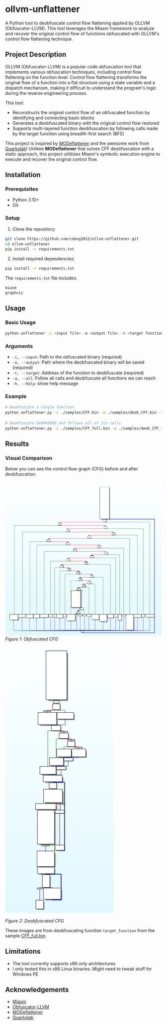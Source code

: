 # ollvm-unflattener

A Python tool to deobfuscate control flow flattening applied by OLLVM (Obfuscator-LLVM). This tool leverages the Miasm framework to analyze and recover the original control flow of functions obfuscated with OLLVM's control flow flattening technique.

## Project Description

OLLVM (Obfuscator-LLVM) is a popular code obfuscation tool that implements various obfuscation techniques, including control flow flattening on the function level. Control flow flattening transforms the original flow of a function into a flat structure using a state variable and a dispatch mechanism, making it difficult to understand the program's logic during the reverse engineering process.

This tool:
- Reconstructs the original control flow of an obfuscated function by identifying and connecting basic blocks
- Generates a deobfuscated binary with the original control flow restored
- Supports multi-layered function deobfuscation by following calls made by the target function using breadth-first search (BFS)

This project is inspired by [MODeflattener](https://github.com/mrT4ntr4/MODeflattener) and the awesome work from [Quarkslab](https://blog.quarkslab.com/deobfuscation-recovering-an-ollvm-protected-program.html)! Unlikee **MODeflattener** that solves CFF deobfuscation with a static approach, this project utilitizes Miasm's symbolic execution engine to execute and recover the original control flow. 

## Installation

### Prerequisites
- Python 3.10+
- Git

### Setup

1. Clone the repository:
```bash
git clone https://github.com/cdong1012/ollvm-unflattener.git
cd ollvm-unflattener
pip install -r requirements.txt

```

2. Install required dependencies:
```bash
pip install -r requirements.txt
```

The `requirements.txt` file includes:
```
miasm
graphviz
```

## Usage

### Basic Usage

```bash
python unflattener -i <input file> -o <output file> -t <target function addresss> -a
```

### Arguments

- `-i, --input`: Path to the obfuscated binary (required)
- `-o, --output`: Path where the deobfuscated binary will be saved (required)
- `-t, --target`: Address of the function to deobfuscate (required)
- `-a, --all`: Follow all calls and deobfuscate all functions we can reach
- `-h, --help`: show help message

### Example

```bash
# Deobfuscate a single function
python unflattener.py -i ./samples/CFF.bin -o ./samples/deob_CFF.bin -t 0x80491A0

# Deobfuscate 0x8049E00 and follows all of its calls
python unflattener.py -i ./samples/CFF_full.bin -o ./samples/deob_CFF_full.bin -t 0x8049E00 -a
```

## Results

### Visual Comparison

Below you can see the control flow graph (CFG) before and after deobfuscation:

![Obfuscated CFG](./images/obfuscated.jpg)
*Figure 1: Obfuscated CFG*

![Obfuscated CFG](./images/deobfuscated.jpg)

*Figure 2: Deobfuscated CFG*

These images are from deobfuscating function ```target_function``` from the sample [CFF_full.bin](./samples/CFF_full.bin).

## Limitations
- The tool currently supports x86 only architectures
- I only tested this in x86 Linux binaries. Might need to tweak stuff for Windows PE

## Acknowledgements

- [Miasm](https://github.com/cea-sec/miasm)
- [Obfuscator-LLVM](https://github.com/obfuscator-llvm/obfuscator)
- [MODeflattener](https://github.com/mrT4ntr4/MODeflattener)
- [Quarkslab](https://blog.quarkslab.com/deobfuscation-recovering-an-ollvm-protected-program.html)